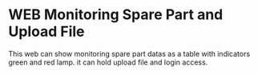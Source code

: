 # WEB Monitoring Spare Part and Upload File #
This web can show monitoring spare part datas as a table with indicators green and red lamp. it can hold upload file and login access.
